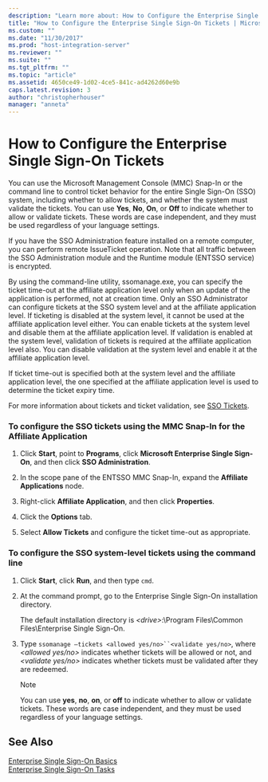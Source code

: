 ```yaml
---
description: "Learn more about: How to Configure the Enterprise Single Sign-On Tickets"
title: "How to Configure the Enterprise Single Sign-On Tickets | Microsoft Docs"
ms.custom: ""
ms.date: "11/30/2017"
ms.prod: "host-integration-server"
ms.reviewer: ""
ms.suite: ""
ms.tgt_pltfrm: ""
ms.topic: "article"
ms.assetid: 4650ce49-1d02-4ce5-841c-ad4262d60e9b
caps.latest.revision: 3
author: "christopherhouser"
manager: "anneta"
---
```

# How to Configure the Enterprise Single Sign-On Tickets
You can use the Microsoft Management Console (MMC) Snap-In or the command line to control ticket behavior for the entire Single Sign-On (SSO) system, including whether to allow tickets, and whether the system must validate the tickets. You can use **Yes**, **No**, **On**, or **Off** to indicate whether to allow or validate tickets. These words are case independent, and they must be used regardless of your language settings.  
  
 If you have the SSO Administration feature installed on a remote computer, you can perform remote IssueTicket operation. Note that all traffic between the SSO Administration module and the Runtime module (ENTSSO service) is encrypted.  
  
 By using the command-line utility, ssomanage.exe, you can specify the ticket time-out at the affiliate application level only when an update of the application is performed, not at creation time. Only an SSO Administrator can configure tickets at the SSO system level and at the affiliate application level. If ticketing is disabled at the system level, it cannot be used at the affiliate application level either. You can enable tickets at the system level and disable them at the affiliate application level. If validation is enabled at the system level, validation of tickets is required at the affiliate application level also. You can disable validation at the system level and enable it at the affiliate application level.  
  
 If ticket time-out is specified both at the system level and the affiliate application level, the one specified at the affiliate application level is used to determine the ticket expiry time.  
  
 For more information about tickets and ticket validation, see [SSO Tickets](../esso/sso-tickets.md).  
  
### To configure the SSO tickets using the MMC Snap-In for the Affiliate Application  
  
1.  Click **Start**, point to **Programs**, click **Microsoft Enterprise Single Sign-On**, and then click **SSO Administration**.  
  
2.  In the scope pane of the ENTSSO MMC Snap-In, expand the **Affiliate Applications** node.  
  
3.  Right-click **Affiliate Application**, and then click **Properties**.  
  
4.  Click the **Options** tab.  
  
5.  Select **Allow Tickets** and configure the ticket time-out as appropriate.  
  
### To configure the SSO system-level tickets using the command line  
  
1.  Click **Start**, click **Run**, and then type `cmd`.  
  
2.  At the command prompt, go to the Enterprise Single Sign-On installation directory.  
  
     The default installation directory is *\<drive>*:\Program Files\Common Files\Enterprise Single Sign-On.  
  
3.  Type `ssomanage –tickets <allowed yes/no>``<validate yes/no>`, where *\<allowed yes/no>* indicates whether tickets will be allowed or not, and *\<validate yes/no>* indicates whether tickets must be validated after they are redeemed.  
  
    > [!NOTE]
    >  You can use **yes**, **no**, **on**, or **off** to indicate whether to allow or validate tickets. These words are case independent, and they must be used regardless of your language settings.  
  
## See Also  
 [Enterprise Single Sign-On Basics](../esso/enterprise-single-sign-on-basics.md)   
 [Enterprise Single Sign-On Tasks](../esso/enterprise-single-sign-on-tasks.md)
